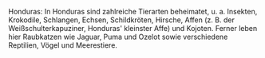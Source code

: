 Honduras: In Honduras sind zahlreiche Tierarten beheimatet, u. a. Insekten, Krokodile, Schlangen, Echsen, Schildkröten, Hirsche, Affen (z. B. der Weißschulterkapuziner, Honduras' kleinster Affe) und Kojoten. Ferner leben hier Raubkatzen wie Jaguar, Puma und Ozelot sowie verschiedene Reptilien, Vögel und Meerestiere.
